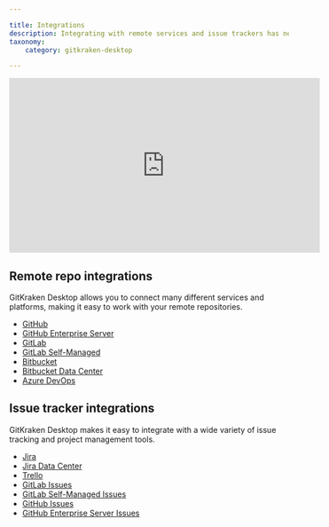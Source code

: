 ```yaml
---

title: Integrations
description: Integrating with remote services and issue trackers has never been easier.
taxonomy:
    category: gitkraken-desktop

---
```

<div class='embed-container embed-container--16-9'>
    <iframe width='560' height='315' src='https://www.youtube.com/embed/bR4pBzXPuIs?rel=0&vq=hd1080' frameborder='0' allowfullscreen></iframe>
</div>

## Remote repo integrations

GitKraken Desktop allows you to connect many different services and platforms, making it easy to work with your remote repositories. 

- [GitHub](/gitkraken-desktop/github-gitkraken-desktop/)
- [GitHub Enterprise Server](/gitkraken-desktop/github-enterprise/)
- [GitLab](/gitkraken-desktop/gitlab-gitkraken-desktop/)
- [GitLab Self-Managed](/gitkraken-desktop/gitlab-self-hosted/)
- [Bitbucket](/gitkraken-desktop/bitbucket)
- [Bitbucket Data Center](/gitkraken-desktop/bitbucket-server/)
- [Azure DevOps](/gitkraken-desktop/azure-devops/)

## Issue tracker integrations

GitKraken Desktop makes it easy to integrate with a wide variety of issue tracking and project management tools.

- [Jira](/gitkraken-desktop/jira/)
- [Jira Data Center](/gitkraken-desktop/jira-data-center/)
- [Trello](/gitkraken-desktop/trello/)
- [GitLab Issues](/gitkraken-desktop/gitlab-issues/)
- [GitLab Self-Managed Issues](/gitkraken-desktop/gitlab-self-managed-issues/)
- [GitHub Issues](/gitkraken-desktop/github-issues/)
- [GitHub Enterprise Server Issues](/gitkraken-desktop/github-enterprise-issues/)